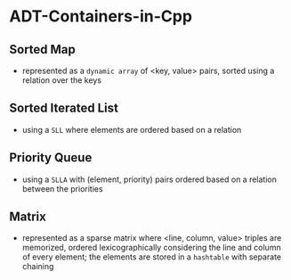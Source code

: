 # ADT-Containers-in-Cpp

## Sorted Map

- represented as a `dynamic array` of <key, value> pairs, sorted using a relation over the keys

## Sorted Iterated List

- using a `SLL` where elements are ordered based on a relation

## Priority Queue

- using a `SLLA` with (element, priority) pairs ordered based on a relation between the priorities

## Matrix

- represented as a sparse matrix where <line, column, value> triples are memorized, ordered lexicographically considering the line and column of every element; the elements are stored in a `hashtable` with separate chaining
